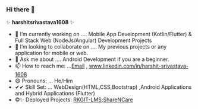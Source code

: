 ### Hi there 👋


 ✨  **harshitsrivastava1608** ✨ <br>
  
- 🔭 I’m currently working on .... Mobile App Development (Kotlin/Flutter) & Full Stack Web (NodeJs/Angular) Development Projects
- 👯 I’m looking to collaborate on .... My previous projects or any application for mobile or web.
- 💬 Ask me about .... Android Development if you are a beginner.
- 📫 How to reach me: ...<a href="harshit.srivastava1608@gmail.com">Email</a> , www.linkedin.com/in/harshit-srivastava-1608
- 😄 Pronouns: ... He/Him
- ✔✔ Skill Set: ... WebDesign(HTML,CSS,Bootstrap) ,Android Applications and Hybrid Applications (Flutter)
- ©✨ Deployed Projects: <a href="https://play.google.com/store/apps/details?id=com.rkgitlms.learningrkgit"> RKGIT-LMS</a>;<a href="https://play.google.com/store/apps/details?id=com.sharencare.mapdb">ShareNCare</a>
